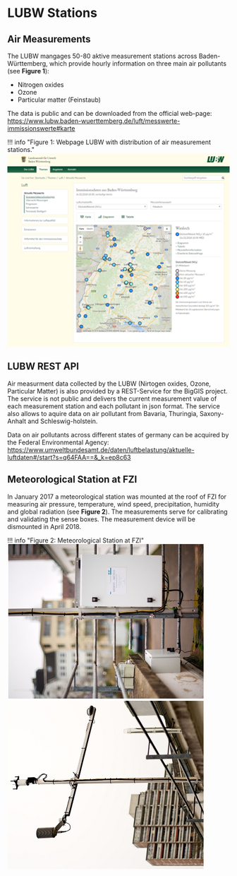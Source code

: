 # LUBW Stations

    
## Air Measurements

The LUBW mangages 50-80 aktive measurement stations across Baden-Württemberg, which provide hourly information on three
main air pollutants (see **Figure 1**):

  - Nitrogen oxides
  - Ozone 
  - Particular matter (Feinstaub)

The data is public and can be downloaded from the official web-page:
https://www.lubw.baden-wuerttemberg.de/luft/messwerte-immissionswerte#karte

!!! info "Figure 1: Webpage LUBW with distribution of air measurement stations."
    ![Distribution of air measurement stations](LUBW_Measurement.png)

## LUBW REST API

Air measurment data collected by the LUBW (Nirtogen oxides, Ozone, Particular Matter) is also provided by a REST-Service
for the BigGIS project. The service is not public and delivers the current measurement value of each measurement
station and each pollutant in json format. The service also allows to aquire data on air pollutant from Bavaria,
Thuringia, Saxony-Anhalt and Schleswig-holstein.

Data on air pollutants across different states of germany can be acquired by the Federal Environmental Agency:
https://www.umweltbundesamt.de/daten/luftbelastung/aktuelle-luftdaten#/start?s=q64FAA==&_k=ep8c63


## Meteorological Station at FZI

In January 2017 a meteorological station was mounted at the roof of FZI for measuring air pressure, temperature, wind
speed, precipitation, humidity and global radiation  (see **Figure 2**). The measurements serve for calibrating and validating the sense
boxes. The measurement device will be dismounted in April 2018.

!!! info "Figure 2: Meteorological Station at FZI"
    ![Weather station FZI](Wetterstation_FZI.jpg)
